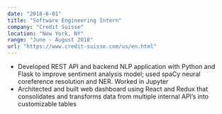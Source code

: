 ```yaml
---
date: "2018-6-01"
title: "Software Engineering Intern"
company: "Credit Suisse"
location: "New York, NY"
range: "June - August 2018"
url: "https://www.credit-suisse.com/us/en.html"
---
```


- Developed REST API and backend NLP application with Python and Flask to improve sentiment analysis model; used spaCy neural coreference resolution and NER. Worked in Jupyter
- Architected and built web dashboard using React and Redux that consolidates and transforms data from multiple internal API’s into customizable tables

